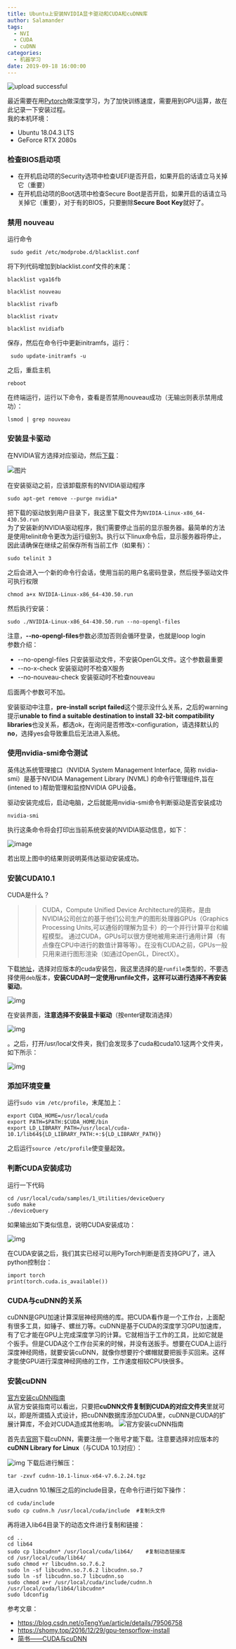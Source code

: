 ```yaml
---
title: Ubuntu上安装NVIDIA显卡驱动和CUDA和cuDNN库
author: Salamander
tags:
  - NVI
  - CUDA
  - cuDNN
categories:
  - 机器学习
date: 2019-09-18 16:00:00
---
```


![upload successful](/images/cuda.png)

最近需要在用[Pytorch](https://pytorch.org/)做深度学习，为了加快训练速度，需要用到GPU运算，故在此记录一下安装过程。  
我的本机环境：
* Ubuntu 18.04.3 LTS
* GeForce RTX 2080s

### 检查BIOS启动项
* 在开机启动项的Security选项中检查UEFI是否开启，如果开启的话请立马关掉它（重要）  
* 在开机启动项的Boot选项中检查Secure Boot是否开启，如果开启的话请立马关掉它（重要），对于有的BIOS，只要删除**Secure Boot Key**就好了。

<!-- more -->

### 禁用 nouveau
运行命令
```
 sudo gedit /etc/modprobe.d/blacklist.conf
```
将下列代码增加到blacklist.conf文件的末尾：
```
blacklist vga16fb

blacklist nouveau

blacklist rivafb

blacklist rivatv

blacklist nvidiafb
```
保存，然后在命令行中更新initramfs，运行：
```
 sudo update-initramfs -u
```
之后，重启主机
```
reboot
```
在终端运行，运行以下命令，查看是否禁用nouveau成功（无输出则表示禁用成功）：
```
lsmod | grep nouveau
```


### 安装显卡驱动
在NVIDIA官方选择对应驱动，然后[下载](https://www.geforce.com/drivers)：

![图片](https://s2.ax1x.com/2019/09/18/n7DK2Q.png)

在安装驱动之前，应该卸载原有的NVIDIA驱动程序
```
sudo apt-get remove --purge nvidia*
```
把下载的驱动放到用户目录下，我这里下载文件为`NVIDIA-Linux-x86_64-430.50.run`  
为了安装新的NVIDIA驱动程序，我们需要停止当前的显示服务器。最简单的方法是使用telinit命令更改为运行级别3。执行以下linux命令后，显示服务器将停止，因此请确保在继续之前保存所有当前工作（如果有）：
```
sudo telinit 3
```
之后会进入一个新的命令行会话，使用当前的用户名密码登录，然后授予驱动文件可执行权限
```
chmod a+x NVIDIA-Linux-x86_64-430.50.run
```
然后执行安装：
```
sudo ./NVIDIA-Linux-x86_64-430.50.run --no-opengl-files
```
注意，**--no-opengl-files**参数必须加否则会循环登录，也就是loop login  
参数介绍：
* --no-opengl-files 只安装驱动文件，不安装OpenGL文件。这个参数最重要
* --no-x-check 安装驱动时不检查X服务
* --no-nouveau-check 安装驱动时不检查nouveau

后面两个参数可不加。  


安装驱动中注意，**pre-install script failed**这个提示没什么关系，之后的warning提示**unable to find a suitable destination to install 32-bit compatibility libraries**也没关系，都选ok，在询问是否修改x-configuration，请选择默认的**no**，选择yes会导致重启后无法进入系统。


### 使用nvidia-smi命令测试
英伟达系统管理接口（NVIDIA System Management Interface, 简称 nvidia-smi）是基于NVIDIA Management Library (NVML) 的命令行管理组件,旨在(intened to )帮助管理和监控NVIDIA GPU设备。

驱动安装完成后，启动电脑，之后就能用nvidia-smi命令判断驱动是否安装成功
```
nvidia-smi
```
执行这条命令将会打印出当前系统安装的NVIDIA驱动信息，如下：

![image](https://s2.ax1x.com/2019/09/18/n7y6I0.png)

若出现上图中的结果则说明英伟达驱动安装成功。



### 安装CUDA10.1
CUDA是什么？  
>> CUDA，Compute Unified Device Architecture的简称，是由NVIDIA公司创立的基于他们公司生产的图形处理器GPUs（Graphics Processing Units,可以通俗的理解为显卡）的一个并行计算平台和编程模型。
        通过CUDA，GPUs可以很方便地被用来进行通用计算（有点像在CPU中进行的数值计算等等）。在没有CUDA之前，GPUs一般只用来进行图形渲染（如通过OpenGL，DirectX）。
        
   

下载[地址](https://developer.nvidia.com/cuda-downloads)，选择对应版本的cuda安装包，我这里选择的是`runfile`类型的，不要选择使用`deb`版本，**安装CUDA时一定使用runfile文件，这样可以进行选择不再安装驱动**。

![img](https://s2.ax1x.com/2019/09/18/n76jhV.png)

在安装界面，**注意选择不安装显卡驱动**（按enter键取消选择）

![img](https://s2.ax1x.com/2019/09/18/n7gC28.png)

。之后，打开/usr/local文件夹，我们会发现多了cuda和cuda10.1这两个文件夹，如下所示：

![img](https://s2.ax1x.com/2019/09/18/n7goZj.png)


### 添加环境变量
运行`sudo vim /etc/profile`，末尾加上：
```
export CUDA_HOME=/usr/local/cuda 
export PATH=$PATH:$CUDA_HOME/bin 
export LD_LIBRARY_PATH=/usr/local/cuda-10.1/lib64${LD_LIBRARY_PATH:+:${LD_LIBRARY_PATH}}
```
之后运行`source /etc/profile`使变量起效。

### 判断CUDA安装成功
运行一下代码
```
cd /usr/local/cuda/samples/1_Utilities/deviceQuery 
sudo make
./deviceQuery
```
如果输出如下类似信息，说明CUDA安装成功：

![img](https://s2.ax1x.com/2019/09/18/n72x9P.png)

在CUDA安装之后，我们其实已经可以用PyTorch判断是否支持GPU了，进入python控制台：
```
import torch
print(torch.cuda.is_available())
```

### CUDA与cuDNN的关系
cuDNN是GPU加速计算深层神经网络的库。把CUDA看作是一个工作台，上面配有很多工具，如锤子、螺丝刀等。cuDNN是基于CUDA的深度学习GPU加速库，有了它才能在GPU上完成深度学习的计算。它就相当于工作的工具，比如它就是个扳手。但是CUDA这个工作台买来的时候，并没有送扳手。想要在CUDA上运行深度神经网络，就要安装cuDNN，就像你想要拧个螺帽就要把扳手买回来。这样才能使GPU进行深度神经网络的工作，工作速度相较CPU快很多。



### 安装cuDNN
[官方安装cuDNN指南](https://docs.nvidia.com/deeplearning/sdk/cudnn-install/index.html#install-linux)  
从官方安装指南可以看出，只要把**cuDNN文件复制到CUDA的对应文件夹**里就可以，即是所谓插入式设计，把cuDNN数据库添加CUDA里，cuDNN是CUDA的扩展计算库，不会对CUDA造成其他影响。
![官方安装cuDNN指南](https://s2.ax1x.com/2019/09/20/njMwDK.png)

首先去[官网](https://developer.nvidia.com/rdp/cudnn-archive)下载cuDNN，需要注册一个账号才能下载。注意要选择对应版本的**cuDNN Library for Linux**（与CUDA 10.1对应）： 

![img](https://s2.ax1x.com/2019/09/18/n7W98x.png)
下载后进行解压：
```
tar -zxvf cudnn-10.1-linux-x64-v7.6.2.24.tgz
```
进入cudnn 10.1解压之后的include目录，在命令行进行如下操作：
```
cd cuda/include
sudo cp cudnn.h /usr/local/cuda/include  #复制头文件
```
再将进入lib64目录下的动态文件进行复制和链接：
```
cd ..
cd lib64
sudo cp libcudnn* /usr/local/cuda/lib64/    #复制动态链接库
cd /usr/local/cuda/lib64/
sudo chmod +r libcudnn.so.7.6.2
sudo ln -sf libcudnn.so.7.6.2 libcudnn.so.7
sudo ln -sf libcudnn.so.7 libcudnn.so
sudo chmod a+r /usr/local/cuda/include/cudnn.h /usr/local/cuda/lib64/libcudnn*
sudo ldconfig
```


参考文章：
* https://blog.csdn.net/oTengYue/article/details/79506758
* https://shomy.top/2016/12/29/gpu-tensorflow-install
* [简书——CUDA与cuDNN](https://www.jianshu.com/p/622f47f94784)
